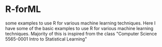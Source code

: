 # R-forML
some examples to use R for various machine learning techniques.
Here I have some of the basic examples to use R for various machine learning techniques. Majority of this is inspired from the class "Computer Science 5565-0001 Intro to Statistical Learning"

